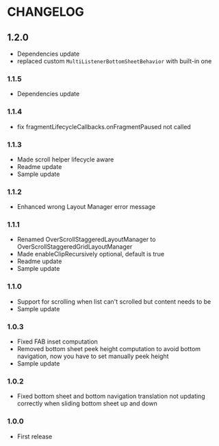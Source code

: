 # CHANGELOG

## 1.2.0
- Dependencies update
- replaced custom `MultiListenerBottomSheetBehavior` with built-in one

### 1.1.5
- Dependencies update

### 1.1.4
- fix fragmentLifecycleCallbacks.onFragmentPaused not called

### 1.1.3
- Made scroll helper lifecycle aware
- Readme update
- Sample update

### 1.1.2
- Enhanced wrong Layout Manager error message

### 1.1.1
- Renamed OverScrollStaggeredLayoutManager to OverScrollStaggeredGridLayoutManager
- Made enableClipRecursively optional, default is true
- Readme update
- Sample update

### 1.1.0
- Support for scrolling when list can't scrolled but content needs to be
- Sample update

### 1.0.3
- Fixed FAB inset computation
- Removed bottom sheet peek height computation to avoid bottom navigation, now you have to set manually peek height
- Sample update

### 1.0.2
- Fixed bottom sheet and bottom navigation translation not updating
correctly when sliding bottom sheet up and down

### 1.0.0
- First release